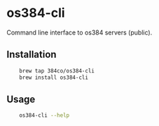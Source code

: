 # os384-cli
Command line interface to os384 servers (public).

## Installation
```zsh
    brew tap 384co/os384-cli
    brew install os384-cli
```

## Usage
```zsh
    os384-cli --help
```


